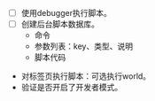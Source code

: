 -   [ ] 使用debugger执行脚本。
-   [ ] 创建后台脚本数据库。
    - 命令
    - 参数列表：key、类型、说明
    - 脚本代码

- 对标签页执行脚本：可选执行world。
- 验证是否开启了开发者模式。